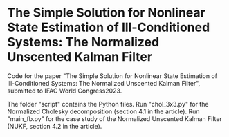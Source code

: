 # The Simple Solution for Nonlinear State Estimation of Ill-Conditioned Systems: The Normalized Unscented Kalman Filter

Code for the paper "The Simple Solution for Nonlinear State Estimation of Ill-Conditioned Systems: The Normalized Unscented Kalman Filter", submitted to IFAC World Congress2023.

The folder "script" contains the Python files. Run "chol_3x3.py" for the Normalized Cholesky decomposition (section 4.1 in the article). Run "main_fb.py" for the case study of the Normalized Unscented Kalman Filter (NUKF, section 4.2 in the article).
